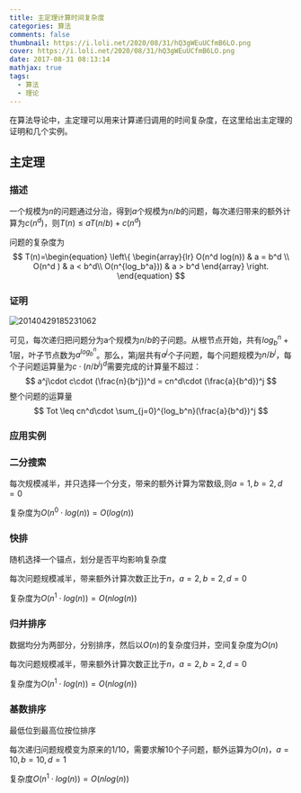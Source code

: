 ```yaml
---
title: 主定理计算时间复杂度
categories: 算法
comments: false
thumbnail: https://i.loli.net/2020/08/31/hQ3gWEuUCfmB6LO.png
cover: https://i.loli.net/2020/08/31/hQ3gWEuUCfmB6LO.png
date: 2017-08-31 08:13:14
mathjax: true
tags:
  - 算法
  - 理论
---
```


在算法导论中，主定理可以用来计算递归调用的时间复杂度，在这里给出主定理的证明和几个实例。

<!--more-->


## 主定理

### 描述

一个规模为$n$的问题通过分治，得到$a$个规模为$n/b$的问题，每次递归带来的额外计算为$c(n^d)$，则$T(n)\leq aT(n/b)+c(n^d)$

问题的复杂度为
$$
T(n)=\begin{equation}
\left\{
             \begin{array}{lr}
              O(n^d log(n)) & a = b^d  \\
             O(n^d ) & a < b^d\\
             O(n^{log_b^a})) &  a > b^d
             \end{array}
\right.
\end{equation}
$$


### 证明

![20140429185231062](https://i.loli.net/2020/08/31/ezxRJpByd1ZPHGC.png)

可见，每次递归把问题分为a个规模为$n/b$的子问题。从根节点开始，共有$log_b^n+1$层，叶子节点数为$a^{log_b^n}$。那么，第j层共有$a^j$个子问题，每个问题规模为$n/b^j$，每个子问题运算量为$c\cdot(n/b^j)^d$需要完成的计算量不超过：
$$
a^j\cdot c\cdot (\frac{n}{b^j})^d = cn^d\cdot  (\frac{a}{b^d})^j
$$
整个问题的运算量
$$
Tot \leq cn^d\cdot \sum_{j=0}^{log_b^n}(\frac{a}{b^d})^j
$$

### 应用实例

### 二分搜索

每次规模减半，并只选择一个分支，带来的额外计算为常数级,则$a=1,b=2,d=0$

复杂度为$O(n^0\cdot log(n))=O(log(n))$

### 快排

随机选择一个锚点，划分是否平均影响复杂度

每次问题规模减半，带来额外计算次数正比于$n$，$a=2,b=2,d=0$

复杂度为$O(n^1\cdot log(n))=O(nlog(n))$

### 归并排序

数据均分为两部分，分别排序，然后以$O(n)$的复杂度归并，空间复杂度为$O(n)$

每次问题规模减半，带来额外计算次数正比于$n$，$a=2,b=2,d=0$

复杂度为$O(n^1\cdot log(n))=O(nlog(n))$

### 基数排序

最低位到最高位按位排序

每次递归问题规模变为原来的1/10，需要求解10个子问题，额外运算为$O(n)$，$a=10,b=10,d=1$

复杂度$O(n^1\cdot log(n))=O(nlog(n))$

